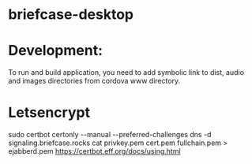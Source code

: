 # briefcase-desktop

# Development:

To run and build application, you need to add symbolic link to dist, audio and images directories from cordova www directory.


# Letsencrypt
sudo certbot certonly --manual --preferred-challenges dns -d signaling.briefcase.rocks
cat privkey.pem cert.pem fullchain.pem > ejabberd.pem
https://certbot.eff.org/docs/using.html
